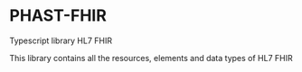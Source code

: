 # PHAST-FHIR

Typescript library HL7 FHIR

This library contains all the resources, elements and data types of HL7 FHIR
